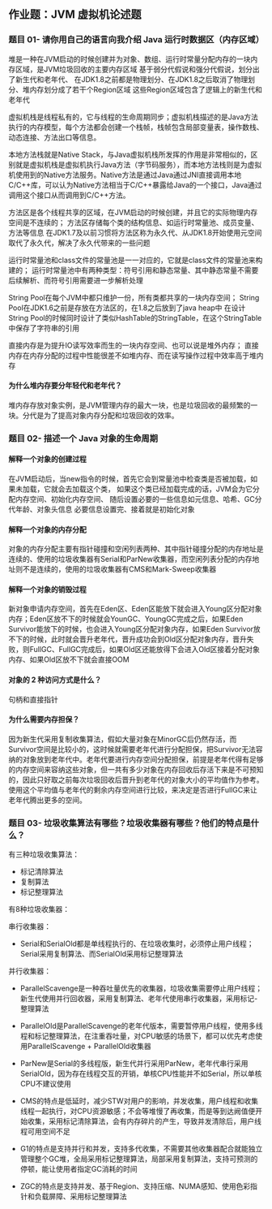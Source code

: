 ## 作业题：JVM 虚拟机论述题
### 题目 01- 请你用自己的语言向我介绍 Java 运行时数据区（内存区域）
堆是一种在JVM启动的时候创建并为对象、数组、运行时常量分配内存的一块内存区域，是JVM垃圾回收的主要内存区域
基于弱分代假说和强分代假说，划分出了新生代和老年代、
在JDK1.8之前都是物理划分、在JDK1.8之后取消了物理划分、堆内存划分成了若干个Region区域
这些Region区域包含了逻辑上的新生代和老年代

虚拟机栈是线程私有的，它与线程的生命周期同步；虚拟机栈描述的是Java方法执行的内存模型，每个方法都会创建一个栈帧，栈帧包含局部变量表，操作数栈、动态连接、方法出口等信息。

本地方法栈就是Native Stack，与Java虚拟机栈所发挥的作用是非常相似的，区别就是虚拟机栈是虚拟机执行Java方法（字节码服务），而本地方法栈则是为虚拟机使用到的Native方法服务。Native方法是通过Java通过JNI直接调用本地C/C++库，可以认为Native方法相当于C/C++暴露给Java的一个接口，Java通过调用这个接口从而调用到C/C++方法。

方法区是各个线程共享的区域，在JVM启动的时候创建，并且它的实际物理内存空间是不连续的；
方法区存储每个类的结构信息、如运行时常量池、成员变量、方法等信息
在JDK1.7及以前习惯将方法区称为永久代、从JDK1.8开始使用元空间取代了永久代，解决了永久代带来的一些问题

运行时常量池和class文件的常量池是一一对应的，它就是class文件的常量池来构建的；
运行时常量池中有两种类型：符号引用和静态常量、其中静态常量不需要后续解析、而符号引用需要进一步解析处理

String Pool在每个JVM中都只维护一份，所有类都共享的一块内存空间；
String Pool在JDK1.6之前是存放在方法区的，在1.8之后放到了java heap中
在设计String Pool的时候同时设计了类似HashTable的StringTable，在这个StringTable中保存了字符串的引用

直接内存是为提升IO读写效率而生的一块内存空间、也可以说是堆外内存；
直接内存在内存分配的过程中性能很差不如堆内存、而在读写操作过程中效率高于堆内存

#### 为什么堆内存要分年轻代和老年代？
堆内存存放对象实例，是JVM管理内存的最大一块，也是垃圾回收的最频繁的一块。分代是为了提高对象内存分配和垃圾回收的效率。

### 题目 02- 描述一个 Java 对象的生命周期
#### 解释一个对象的创建过程
在JVM启动后，当new指令的时候，首先它会到常量池中检查类是否被加载，如果未加载，它就会去加载这个类，
如果这个类已经加载完成的话，JVM会为它分配内存空间、初始化内存空间、
随后设置必要的一些信息如元信息、哈希、GC分代年龄、对象头信息
必要信息设置完、接着就是初始化对象
#### 解释一个对象的内存分配
对象的内存分配主要有指针碰撞和空闲列表两种、其中指针碰撞分配的内存地址是连续的、使用的垃圾收集器有Serial和ParNew收集器，而空闲列表分配的内存地址则不是连续的，使用的垃圾收集器有CMS和Mark-Sweep收集器

#### 解释一个对象的销毁过程
新对象申请内存空间，首先在Eden区、Eden区能放下就会进入Young区分配对象内存；Eden区放不下的时候就会YounGC、YoungGC完成之后，如果Eden Survivor能放下的时候，也会进入Young区分配对象内存，如果Eden Survivor放不下的时候，此时就会晋升老年代，晋升成功会到Old区分配对象内存，晋升失败，则FullGC、FullGC完成后，如果Old区还能放得下会进入Old区接着分配对象内存、如果Old区放不下就会直接OOM

#### 对象的 2 种访问方式是什么？
句柄和直接指针

#### 为什么需要内存担保？
因为新生代采用复制收集算法，假如大量对象在MinorGC后仍然存活，而Survivor空间是比较小的，这时候就需要老年代进行分配担保，把Survivor无法容纳的对象放到老年代中。老年代要进行内存空间分配担保，前提是老年代得有足够的内存空间来容纳这些对象，但一共有多少对象在内存回收后存活下来是不可预知的，因此只好取之前每次垃圾回收后晋升到老年代的对象大小的平均值作为参考。使用这个平均值与老年代的剩余内存空间进行比较，来决定是否进行FullGC来让老年代腾出更多的空间。



### 题目 03- 垃圾收集算法有哪些？垃圾收集器有哪些？他们的特点是什么？

有三种垃圾收集算法：

- 标记清除算法
- 复制算法
- 标记整理算法

有8种垃圾收集器：

串行收集器：

- Serial和SerialOld都是单线程执行的、在垃圾收集时，必须停止用户线程；Serial采用复制算法、而SerialOld采用标记整理算法

并行收集器：

- ParallelScavenge是一种吞吐量优先的收集器，垃圾收集需要停止用户线程；新生代使用并行回收器，采用复制算法、老年代使用串行收集器，采用标记-整理算法
- ParallelOld是ParallelScavenge的老年代版本，需要暂停用户线程，使用多线程和标记整理算法，在注重吞吐量，对CPU敏感的场景下，都可以优先考虑使用ParallelScavenge + ParallelOld收集器

- ParNew是Serial的多线程版，新生代并行采用ParNew，老年代串行采用SerialOld，因为存在线程交互的开销，单核CPU性能并不如Serial，所以单核CPU不建议使用

- CMS的特点是低延时，减少STW对用户的影响，并发收集，用户线程和收集线程一起执行，对CPU资源敏感；不会等堆慢了再收集，而是等到达阙值便开始收集，采用标记清除算法，会有内存碎片的产生，导致并发清除后，用户线程可用空间不足
- G1的特点是支持并行和并发，支持多代收集，不需要其他收集器配合就能独立管理整个GC堆，全局采用标记整理算法，局部采用复制算法，支持可预测的停顿，能让使用者指定GC消耗的时间
- ZGC的特点是支持并发、基于Region、支持压缩、NUMA感知、使用色彩指针和负载屏障、采用标记整理算法

